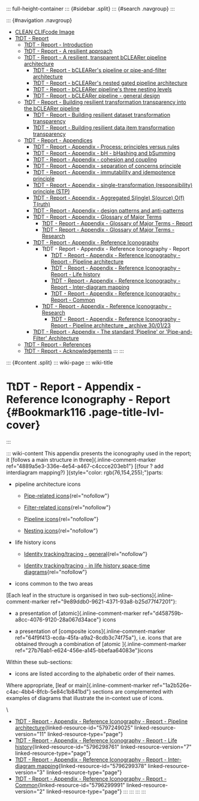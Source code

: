 ::: full-height-container
::: {#sidebar .split}
::: {#search .navgroup}
:::

::: {#navigation .navgroup}
-   [CLEAN CLIFcode Image](page5501091875.md)
-   [TtDT - Report](page5766283265.md)
    -   [TtDT - Report - Introduction](page5765071213.md)
    -   [TtDT - Report - A resilient approach](page5769560149.md)
    -   [TtDT - Report - A resilient, transparent bCLEARer pipeline
        architecture](page5766316210.md)
        -   [TtDT - Report - bCLEARer\'s pipeline or pipe-and-filter
            architecture](page5773230168.md)
        -   [TtDT - Report - bCLEARer\'s nested gated pipeline
            architecture](page5773656071.md)
        -   [TtDT - Report - bCLEARer pipeline\'s three nesting
            levels](page5766545422.md)
        -   [TtDT - Report - bCLEARer pipeline - general
            design](page5775163422.md)
    -   [TtDT - Report - Building resilient transformation transparency
        into the bCLEARer pipeline](page5769494532.md)
        -   [TtDT - Report - Building resilient dataset transformation
            transparency](page5765136857.md)
        -   [TtDT - Report - Building resilient data item transformation
            transparency](page5766316201.md)
    -   [TtDT - Report - Appendices](page5768675336.md)
        -   [TtDT - Report - Appendix - Process: principles versus
            rules](page5769003012.md)
        -   [TtDT - Report - Appendix - bH - bHashing and
            bSumming](page5768839184.md)
        -   [TtDT - Report - Appendix - cohesion and
            coupling](page5772804097.md)
        -   [TtDT - Report - Appendix - separation of concerns
            principle](page5772804106.md)
        -   [TtDT - Report - Appendix - immutability and idempotence
            principle](page5772869633.md)
        -   [TtDT - Report - Appendix - single-transformation
            (responsibility) principle (STP)](page5772804114.md)
        -   [TtDT - Report - Appendix - Aggregated S(ingle) S(ource)
            O(f) T(ruth)](page5773328385.md)
        -   [TtDT - Report - Appendix - design patterns and
            anti-patterns](page5775982593.md)
        -   [TtDT - Report - Appendix - Glossary of Major
            Terms](page5780340771.md)
            -   [TtDT - Report - Appendix - Glossary of Major Terms -
                Report](page5793284135.md)
            -   [TtDT - Report - Appendix - Glossary of Major Terms -
                Research](page5793218610.md)
        -   [TtDT - Report - Appendix - Reference
            Iconography](page5784010894.md)
            -   TtDT - Report - Appendix - Reference Iconography -
                Report
                -   [TtDT - Report - Appendix - Reference Iconography -
                    Report - Pipeline architecture](page5797249025.md)
                -   [TtDT - Report - Appendix - Reference Iconography -
                    Report - Life history](page5796298761.md)
                -   [TtDT - Report - Appendix - Reference Iconography -
                    Report - Inter-diagram mapping](page5796299378.md)
                -   [TtDT - Report - Appendix - Reference Iconography -
                    Report - Common](page5796299991.md)
            -   [TtDT - Report - Appendix - Reference Iconography -
                Research](page5785092097.md)
                -   [TtDT - Report - Appendix - Reference Iconography -
                    Report - Pipeline architecture \_ archive
                    30/01/23](page5796331521.md)
        -   [TtDT - Report - Appendix - The standard \'Pipeline\' or
            \'Pipe-and-Filter\' Architecture](page5784338433.md)
    -   [TtDT - Report - References](page5766578192.md)
    -   [TtDT - Report - Acknowledgements](page5766545409.md)
:::
:::

::: {#content .split}
::: wiki-page
::: wiki-title
# TtDT - Report - Appendix - Reference Iconography - Report {#Bookmark116 .page-title-lvl-cover}
:::

::: wiki-content
This appendix presents the iconography used in the report; it [follows a
main structure in three]{.inline-comment-marker
ref="4889a5e3-336e-4e54-a467-c4ccce203eb1"} [(four ? add interdiagram
mapping?) ]{style="color: rgb(76,154,255);"}parts:

-   pipeline architecture icons

    -   [Pipe-related
        icons](https://borocvi.atlassian.net/wiki/spaces/SB/pages/5797249025/TtDT+-+Report+-+Appendix+-+Reference+Iconography+-+Report+-+Pipeline+architecture#Pipe-related-icons "https://borocvi.atlassian.net/wiki/spaces/SB/pages/5797249025/TtDT+-+Report+-+Appendix+-+Reference+Iconography+-+Report+-+Pipeline+architecture#Pipe-related-icons"){rel="nofollow"}

    -   [Filter-related
        icons](https://borocvi.atlassian.net/wiki/spaces/SB/pages/5797249025/TtDT+-+Report+-+Appendix+-+Reference+Iconography+-+Report+-+Pipeline+architecture#Filter-related-icons "https://borocvi.atlassian.net/wiki/spaces/SB/pages/5797249025/TtDT+-+Report+-+Appendix+-+Reference+Iconography+-+Report+-+Pipeline+architecture#Filter-related-icons"){rel="nofollow"}

    -   [Pipeline
        icons](https://borocvi.atlassian.net/wiki/spaces/SB/pages/5797249025/TtDT+-+Report+-+Appendix+-+Reference+Iconography+-+Report+-+Pipeline+architecture#Pipeline-icons "https://borocvi.atlassian.net/wiki/spaces/SB/pages/5797249025/TtDT+-+Report+-+Appendix+-+Reference+Iconography+-+Report+-+Pipeline+architecture#Pipeline-icons"){rel="nofollow"}

    -   [Nesting
        icons](https://borocvi.atlassian.net/wiki/spaces/SB/pages/5797249025/TtDT+-+Report+-+Appendix+-+Reference+Iconography+-+Report+-+Pipeline+architecture#Nesting-icons "https://borocvi.atlassian.net/wiki/spaces/SB/pages/5797249025/TtDT+-+Report+-+Appendix+-+Reference+Iconography+-+Report+-+Pipeline+architecture#Nesting-icons"){rel="nofollow"}

-   life history icons

    -   [Identity tracking/tracing -
        general](https://borocvi.atlassian.net/wiki/spaces/SB/pages/5796298761/TtDT+-+Report+-+Appendix+-+Reference+Iconography+-+Report+-+Life+history#Identity-tracking/tracing---general "https://borocvi.atlassian.net/wiki/spaces/SB/pages/5796298761/TtDT+-+Report+-+Appendix+-+Reference+Iconography+-+Report+-+Life+history#Identity-tracking/tracing---general"){rel="nofollow"}

    -   [Identity tracking/tracing - in life history space-time
        diagrams](https://borocvi.atlassian.net/wiki/spaces/SB/pages/5796298761/TtDT+-+Report+-+Appendix+-+Reference+Iconography+-+Report+-+Life+history#Identity-tracking/tracing---in-life-history-space-time-diagrams "https://borocvi.atlassian.net/wiki/spaces/SB/pages/5796298761/TtDT+-+Report+-+Appendix+-+Reference+Iconography+-+Report+-+Life+history#Identity-tracking/tracing---in-life-history-space-time-diagrams"){rel="nofollow"}

-   icons common to the two areas

[Each leaf in the structure is organised in two
sub-sections]{.inline-comment-marker
ref="9e89ddb0-9621-4371-93a8-b25d77f47201"}:

-   a presentation of [atomic]{.inline-comment-marker
    ref="d458759b-a8cc-4076-9120-28a067d34ace"} icons

-   a presentation of [composite icons]{.inline-comment-marker
    ref="64f9f413-ecda-45fa-a9a2-8cdb3c74f75a"}, i.e. icons that are
    obtained through a combination of [atomic ]{.inline-comment-marker
    ref="27b76ab1-e624-456e-a145-bbefaa64083e"}icons

Within these sub-sections:

-   icons are listed according to the alphabetic order of their names.

Where appropriate, [leaf or main]{.inline-comment-marker
ref="1a2b526e-c4ac-4bb4-8fcb-5e84c1b841bd"} sections are complemented
with examples of diagrams that illustrate the in-context use of icons.

\

-   [TtDT - Report - Appendix - Reference Iconography - Report -
    Pipeline
    architecture](page5797249025.md#Bookmark117 "TtDT - Report - Appendix - Reference Iconography - Report - Pipeline architecture"){linked-resource-id="5797249025"
    linked-resource-version="11" linked-resource-type="page"}
-   [TtDT - Report - Appendix - Reference Iconography - Report - Life
    history](page5796298761.md#Bookmark170 "TtDT - Report - Appendix - Reference Iconography - Report - Life history"){linked-resource-id="5796298761"
    linked-resource-version="7" linked-resource-type="page"}
-   [TtDT - Report - Appendix - Reference Iconography - Report -
    Inter-diagram
    mapping](page5796299378.md#Bookmark184 "TtDT - Report - Appendix - Reference Iconography - Report - Inter-diagram mapping"){linked-resource-id="5796299378"
    linked-resource-version="3" linked-resource-type="page"}
-   [TtDT - Report - Appendix - Reference Iconography - Report -
    Common](page5796299991.md#Bookmark186 "TtDT - Report - Appendix - Reference Iconography - Report - Common"){linked-resource-id="5796299991"
    linked-resource-version="2" linked-resource-type="page"}
:::
:::
:::
:::
